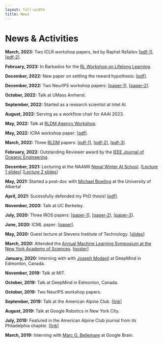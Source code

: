 ```yaml
---
layout: full-width
title: News
---
```


# News & Activities
**March, 2023:** Two ICLR workshop papers, led by Raphel Rafailov [[pdf-1](https://openreview.net/pdf?id=cH8XVu9hUV)], [[pdf-2](https://openreview.net/pdf?id=QPajRB7ISyB)].

**February, 2023:** In Barbados for the [RL Workshop on Lifelong Learning](https://barbados2023.rl-community.org).

**December, 2022:** New paper on settling the reward hypothesis: [[pdf](https://arxiv.org/pdf/2212.10420.pdf)].

**December, 2022:** Two NeurIPS workshop papers: [[paper-1](https://openreview.net/forum?id=uR7ePjeB6z&referrer=%5Bthe%20profile%20of%20John%20D%20Martin%5D(%2Fprofile%3Fid%3D~John_D_Martin1))], [[paper-2](/assets/papers/2022_rldm_frogs_eye.pdf)].

**October, 2022:** Talk at UMass Amherst.

**September, 2022:** Started as a research scientist at Intel AI.

**August, 2022:** Serving as a workflow chair for AAAI 2023.

**May, 2022:** Talk at [RLDM Agency Workshop](https://sites.google.com/view/rl-as-agency/).

**May, 2022:** ICRA workshop paper: [[pdf](/assets/papers/2022_icra_workshop_srn.pdf)]. 

**March, 2022:** Three [RLDM](https://rldm.org) papers: [[pdf-1](/assets/papers/2022_rldm_agency_workshop.pdf)], [[pdf-2](https://arxiv.org/pdf/2205.10736.pdf)], [[pdf-3](/assets/papers/2022_rldm_frogs_eye.pdf)].

**February, 2022:** Outstanding Reviewer award by the [IEEE Journal of Oceanic Engineering](https://ieeeoes.org/publications/ieee-journal-of-oceanic-engineering/).

**December, 2021:** Lecturing at the NAAMII [Nepal Winter AI School](https://nepalschool.naamii.com.np). [[Lecture 1 slides](/assets/slides/2021-naamii-lec1.pdf)] [[Lecture 2 slides](/assets/slides/2021-naamii-lec2.pdf)]

**May, 2021:** Started a post-doc with [Michael Bowling](http://webdocs.cs.ualberta.ca/~bowling/index.html) at the University of Alberta!

**April, 2021:** Sucessfully defended my PhD thesis! [[pdf](/assets/papers/2021_dissertation.pdf)].

**November, 2020:** Talk at UC Berkeley.

**July, 2020:** Three IROS papers: [[paper-1](https://arxiv.org/abs/2008.00504)], [[paper-2](https://arxiv.org/abs/2007.12640)], [[paper-3](https://arxiv.org/abs/2007.10407)].

**June, 2020:** ICML paper: [[paper](https://arxiv.org/abs/1905.07318)].

**May, 2020:** Guest lecture at Stevens Institute of Technology. [[slides](/assets/slides/2020-advanced_robotics_lecture.pdf)]

**March, 2020:** Attended the [Annual Machine Learning Symposium at the New York Academy of Sciences](https://www.nyas.org/events/2020/14th-annual-machine-learning-symposium/). [[poster](/assets/posters/2020-martin_etal-poster.pdf)]

**January, 2020:** Interning with with [Joseph Modayil](https://scholar.google.com/citations?user=G3pvUNEAAAAJ&hl=en) at DeepMind in Edmonton, Canada.

**November, 2019:** Talk at MIT. 

**October, 2019:** Talk at DeepMind in Edmonton, Canada.

**October, 2019:** Two NeurIPS workshop papers.
   
**September, 2019:** Talk at the American Alpine Club. [[link](https://www.phillychapter-aac.org/journal/2019/9/06/john)]

**August, 2019:** Talk at Google Robotics in New York City.

**July, 2019:** Featured in the American Alpine Club journal from its Philadelphia chapter. [[link](https://www.phillychapter-aac.org/journal/2019/6/29/mentoring-program-spotlight-john-martin)] 

**March, 2019:** Interning with [Marc G. Bellemare](https://scholar.google.com/citations?user=uyYPun0AAAAJ&hl=en#) at Google Brain.

